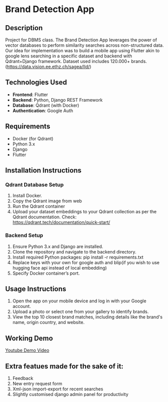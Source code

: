# Brand Detection App

## Description

Project for DBMS class. The Brand Detection App leverages the power of vector databases to perform similarity searches across non-structured data. Our idea for implementation was to build a mobile app using Flutter akin to google lens searching in a specific dataset and backend with Qdrant+Django framework. Dataset used includes 120.000+ brands. (https://data.vision.ee.ethz.ch/sagea/lld/)

## Technologies Used

- **Frontend**: Flutter
- **Backend**: Python, Django REST Framework
- **Database**: Qdrant (with Docker)
- **Authentication**: Google Auth

## Requirements

- Docker (for Qdrant)
- Python 3.x
- Django
- Flutter

## Installation Instructions

### Qdrant Database Setup

1. Install Docker.
2. Copy the Qdrant image from web
3. Run the Qdrant container
4. Upload your dataset embeddings to your Qdrant collection as per the Qdrant documentation.
Check: https://qdrant.tech/documentation/quick-start/

### Backend Setup

1. Ensure Python 3.x and Django are installed.
2. Clone the repository and navigate to the backend directory.
3. Install required Python packages: 
pip install -r requirements.txt
4. Replace keys with your own for google auth and blip(if you wish to use hugging face api instead of local embedding)
5. Specify Docker container’s port.

## Usage Instructions

1. Open the app on your mobile device and log in with your Google account.
2. Upload a photo or select one from your gallery to identify brands.
3. View the top 10 closest brand matches, including details like the brand's name, origin country, and website.

## Working Demo

[Youtube Demo Video](https://youtube.com/shorts/mYDNG9ezYkA?si=oKN3qk-yP9nFdEgd)

## Extra featues made for the sake of it: 
1. Feedback
2. New entry request form
3. Xml-json import-export for recent searches
4. Slightly customised django admin panel for productivity

